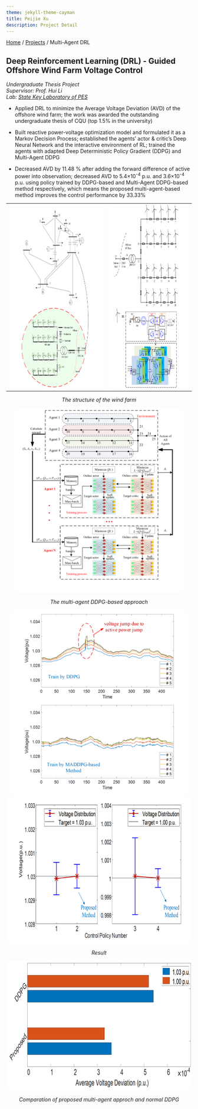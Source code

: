 ```yaml
---
theme: jekyll-theme-cayman
title: Peijie Xu
description: Project Detail
---
```

[Home](../index.md) / [Projects](Projects_index.html) / Multi-Agent DRL
  
## Deep Reinforcement Learning (DRL) - Guided Offshore Wind Farm Voltage Control
_Undergraduate Thesis Project_   
_Supervisor: Prof. Hui Li_  
_Lab: [State Key Laboratory of PES](http://sklpe.cqu.edu.cn/)_
* Applied DRL to minimize the Average Voltage Deviation (AVD) of the offshore wind farm; the work was awarded the outstanding undergraduate thesis of CQU (top 1.5% in the university)

*	Built reactive power-voltage optimization model and formulated it as a Markov Decision Process; established the agents’ actor & critic’s Deep Neural Network and the interactive environment of RL; trained the agents with adapted Deep Deterministic Policy Gradient (DDPG) and Multi-Agent DDPG
   
*	Decreased AVD by 11.48 % after adding the forward difference of active power into observation; decreased AVD to 5.4×10<sup>-4</sup> p.u. and 3.6×10<sup>-4</sup> p.u. using policy trained by DDPG-based and Multi-Agent DDPG-based method respectively, which means the proposed multi-agent-based method improves the control performance by 33.33%  
  
<table><tr>
<td><img src="pic/1_2.png" height="500"  border=0 /></td>
<td><img src="pic/1_3.png" height="500"  border=0 /></td>
</tr></table> 
<p align="center"><i>The structure of the wind farm</i></p>


<center class="half">
    <img src="pic/1_1.png" height="500"/>
</center>
<p align="center"><i>The multi-agent DDPG-based approach</i></p>

  
<center class="half">
    <img src="pic/1_4.png" height="500"/><img src="pic/1_5.png" height="400"/>
</center>
<p align="center"><i>Result</i></p>
  

<center class="half">
    <img src="pic/1_6.png" height="350"/>
</center>
<p align="center"><i>Comparation of proposed multi-agent approch and normal DDPG</i></p>

  